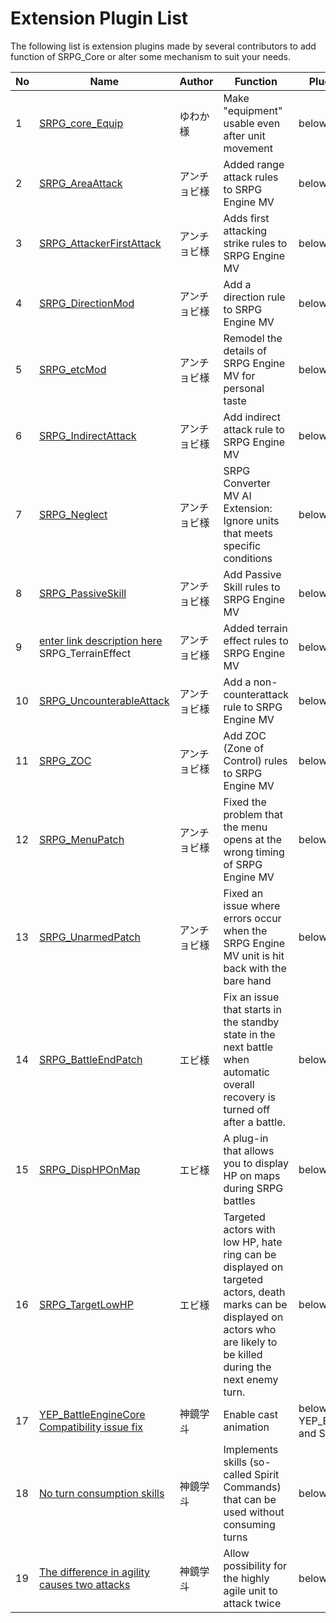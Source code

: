 # Extension Plugin List

The following list is extension plugins made by several contributors to add function of SRPG_Core or alter some mechanism to suit your needs.

| **No** | **Name**                                      | **Author** | **Function**                                                                                                                                                               | **Plugin Placement**                                                       |
| ------ | --------------------------------------------- | ---------- | -------------------------------------------------------------------------------------------------------------------------------------------------------------------------- | -------------------------------------------------------------------------- |
| 1      | [SRPG\_core\_Equip](https://forum.tkool.jp/index.php?threads/srpg%E3%82%B3%E3%83%B3%E3%83%90%E3%83%BC%E3%82%BFmv%E6%8B%A1%E5%BC%B5%E3%83%97%E3%83%A9%E3%82%B0%E3%82%A4%E3%83%B3%E3%80%8C%E7%A7%BB%E5%8B%95%E5%BE%8C%E3%82%82%E8%A3%85%E5%82%99%E5%A4%89%E6%9B%B4%E5%8F%AF%E3%80%8D.512/)                             | ゆわか様       | Make "equipment" usable even after unit movement                                                                                                                           | below SRPG\_core.js |
| 2      | [SRPG\_AreaAttack](https://www.dropbox.com/s/c6w0suwgnss0h70/SRPGMV_addon.zip?dl=0)                              | アンチョビ様     | Added range attack rules to SRPG Engine MV                                                                                                                                 | below SRPG\_core.js                                                        |
| 3      | [SRPG\_AttackerFirstAttack](https://www.dropbox.com/s/c6w0suwgnss0h70/SRPGMV_addon.zip?dl=0)                     | アンチョビ様     | Adds first attacking strike rules to SRPG Engine MV                                                                                                                        | below SRPG\_core.js                                                        |
| 4      | [SRPG\_DirectionMod](https://www.dropbox.com/s/c6w0suwgnss0h70/SRPGMV_addon.zip?dl=0)                            | アンチョビ様     | Add a direction rule to SRPG Engine MV                                                                                                                                     | below SRPG\_core.js                                                        |
| 5      | [SRPG\_etcMod](https://www.dropbox.com/s/c6w0suwgnss0h70/SRPGMV_addon.zip?dl=0)                                  | アンチョビ様     | Remodel the details of SRPG Engine MV for personal taste                                                                                                                   | below SRPG\_core.js                                                        |
| 6      | [SRPG\_IndirectAttack](https://www.dropbox.com/s/c6w0suwgnss0h70/SRPGMV_addon.zip?dl=0)                          | アンチョビ様     | Add indirect attack rule to SRPG Engine MV                                                                                                                                 | below SRPG\_core.js                                                        |
| 7      | [SRPG\_Neglect](https://www.dropbox.com/s/c6w0suwgnss0h70/SRPGMV_addon.zip?dl=0)                                 | アンチョビ様     | SRPG Converter MV AI Extension: Ignore units that meets specific conditions                                                                                                | below SRPG\_core.js                                                        |
| 8      | [SRPG\_PassiveSkill](https://www.dropbox.com/s/c6w0suwgnss0h70/SRPGMV_addon.zip?dl=0)                            | アンチョビ様     | Add Passive Skill rules to SRPG Engine MV                                                                                                                                  | below SRPG\_core.js                                                        |
| 9      |[enter link description here](https://www.dropbox.com/s/c6w0suwgnss0h70/SRPGMV_addon.zip?dl=0) SRPG\_TerrainEffect                           | アンチョビ様     | Added terrain effect rules to SRPG Engine MV                                                                                                                               | below SRPG\_core.js                                                        |
| 10     | [SRPG\_UncounterableAttack](https://www.dropbox.com/s/c6w0suwgnss0h70/SRPGMV_addon.zip?dl=0)                     | アンチョビ様     | Add a non-counterattack rule to SRPG Engine MV                                                                                                                             | below SRPG\_core.js                                                        |
| 11     | [SRPG\_ZOC](https://www.dropbox.com/s/c6w0suwgnss0h70/SRPGMV_addon.zip?dl=0)                                     | アンチョビ様     | Add ZOC (Zone of Control) rules to SRPG Engine MV                                                                                                                          | below SRPG\_core.js                                                        |
| 12     | [SRPG\_MenuPatch](https://www.dropbox.com/s/c6w0suwgnss0h70/SRPGMV_addon.zip?dl=0)                               | アンチョビ様     | Fixed the problem that the menu opens at the wrong timing of SRPG Engine MV                                                                                                | below SRPG\_core.js                                                        |
| 13     | [SRPG\_UnarmedPatch](https://www.dropbox.com/s/c6w0suwgnss0h70/SRPGMV_addon.zip?dl=0)                            | アンチョビ様     | Fixed an issue where errors occur when the SRPG Engine MV unit is hit back with the bare hand                                                                              | below SRPG\_core.js                                                        |
| 14     | [SRPG\_BattleEndPatch](http://www.zf.em-net.ne.jp/~ebi-games/)                          | エビ様        | Fix an issue that starts in the standby state in the next battle when automatic overall recovery is turned off after a battle.                                             | below SRPG\_core.js                                                        |
| 15     | [SRPG\_DispHPOnMap](http://www.zf.em-net.ne.jp/~ebi-games/)                             | エビ様        | A plug-in that allows you to display HP on maps during SRPG battles                                                                                                        | below SRPG\_core.js                                                        |
| 16     | [SRPG\_TargetLowHP](http://www.zf.em-net.ne.jp/~ebi-games/)                             | エビ様        | Targeted actors with low HP, hate ring can be displayed on targeted actors, death marks can be displayed on actors who are likely to be killed during the next enemy turn. | below SRPG\_core.js                                                        |
| 17     | [YEP\_BattleEngineCore Compatibility issue fix](https://github.com/Echizen-ham/SRPGcore/blob/master/SRPGconverter_with_YEP_BattleEngineCore.js) | 神鏡学斗       | Enable cast animation                                                                                                                                                      | below YEP\_BattleEngineCore and SRPG\_core.js                              |
| 18     | [No turn consumption skills](https://github.com/Echizen-ham/SRPGcore/blob/master/SRPG_ImmediateSkill.js)                    | 神鏡学斗       | Implements skills (so-called Spirit Commands) that can be used without consuming turns                                                                                     | below SRPG\_core.js                                                        |
| 19     | [The difference in agility causes two attacks](https://github.com/Echizen-ham/SRPGcore/blob/master/SRPG_AgiAttackPlus.js)  | 神鏡学斗       | Allow possibility for the highly agile unit to attack twice                                                                                                                | below SRPG\_core.js                                                        |
